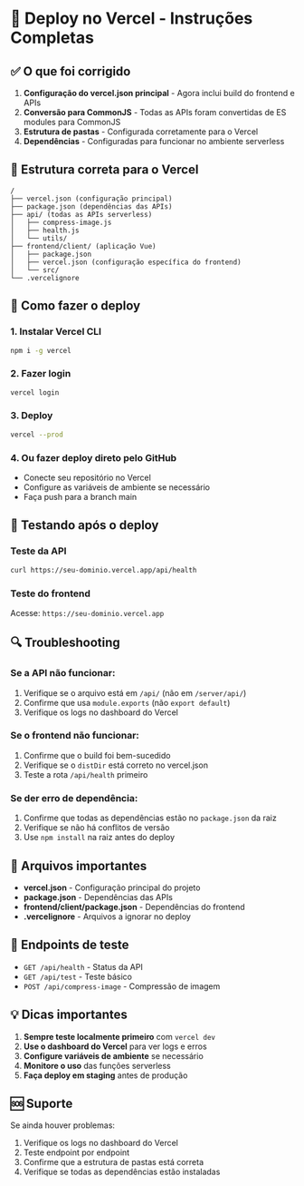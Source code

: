 # 🚀 Deploy no Vercel - Instruções Completas

## ✅ O que foi corrigido

1. **Configuração do vercel.json principal** - Agora inclui build do frontend e APIs
2. **Conversão para CommonJS** - Todas as APIs foram convertidas de ES modules para CommonJS
3. **Estrutura de pastas** - Configurada corretamente para o Vercel
4. **Dependências** - Configuradas para funcionar no ambiente serverless

## 📁 Estrutura correta para o Vercel

```
/
├── vercel.json (configuração principal)
├── package.json (dependências das APIs)
├── api/ (todas as APIs serverless)
│   ├── compress-image.js
│   ├── health.js
│   └── utils/
├── frontend/client/ (aplicação Vue)
│   ├── package.json
│   ├── vercel.json (configuração específica do frontend)
│   └── src/
└── .vercelignore
```

## 🔧 Como fazer o deploy

### 1. Instalar Vercel CLI
```bash
npm i -g vercel
```

### 2. Fazer login
```bash
vercel login
```

### 3. Deploy
```bash
vercel --prod
```

### 4. Ou fazer deploy direto pelo GitHub
- Conecte seu repositório no Vercel
- Configure as variáveis de ambiente se necessário
- Faça push para a branch main

## 🧪 Testando após o deploy

### Teste da API
```bash
curl https://seu-dominio.vercel.app/api/health
```

### Teste do frontend
Acesse: `https://seu-dominio.vercel.app`

## 🔍 Troubleshooting

### Se a API não funcionar:
1. Verifique se o arquivo está em `/api/` (não em `/server/api/`)
2. Confirme que usa `module.exports` (não `export default`)
3. Verifique os logs no dashboard do Vercel

### Se o frontend não funcionar:
1. Confirme que o build foi bem-sucedido
2. Verifique se o `distDir` está correto no vercel.json
3. Teste a rota `/api/health` primeiro

### Se der erro de dependência:
1. Confirme que todas as dependências estão no `package.json` da raiz
2. Verifique se não há conflitos de versão
3. Use `npm install` na raiz antes do deploy

## 📝 Arquivos importantes

- **vercel.json** - Configuração principal do projeto
- **package.json** - Dependências das APIs
- **frontend/client/package.json** - Dependências do frontend
- **.vercelignore** - Arquivos a ignorar no deploy

## 🎯 Endpoints de teste

- `GET /api/health` - Status da API
- `GET /api/test` - Teste básico
- `POST /api/compress-image` - Compressão de imagem

## 💡 Dicas importantes

1. **Sempre teste localmente primeiro** com `vercel dev`
2. **Use o dashboard do Vercel** para ver logs e erros
3. **Configure variáveis de ambiente** se necessário
4. **Monitore o uso** das funções serverless
5. **Faça deploy em staging** antes de produção

## 🆘 Suporte

Se ainda houver problemas:
1. Verifique os logs no dashboard do Vercel
2. Teste endpoint por endpoint
3. Confirme que a estrutura de pastas está correta
4. Verifique se todas as dependências estão instaladas
